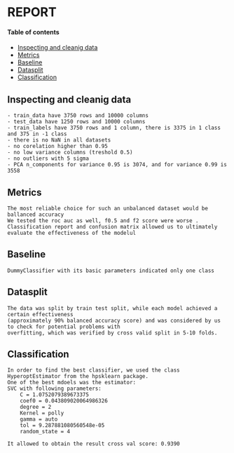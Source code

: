 # REPORT


#### Table of contents
* [Inspecting and cleanig data](#inspecting-and-cleanig-data)
* [Metrics](#metrics)
* [Baseline](#baseline)
* [Datasplit](#datasplit)
* [Classification](#classification)

## Inspecting and cleanig data

    - train_data have 3750 rows and 10000 columns
    - test_data have 1250 rows and 10000 columns
    - train_labels have 3750 rows and 1 column, there is 3375 in 1 class and 375 in -1 class
    - there is no NaN in all datasets
    - no corelation higher than 0.95
    - no low variance columns (treshold 0.5)
    - no outliers with 5 sigma
    - PCA n_components for variance 0.95 is 3074, and for variance 0.99 is 3558
    
        
## Metrics
    The most reliable choice for such an unbalanced dataset would be ballanced accuracy 
    We tested the roc auc as well, f0.5 and f2 score were worse .
    Classification report and confusion matrix allowed us to ultimately evaluate the effectiveness of the modelul
    
    
## Baseline
    DummyClassifier with its basic parameters indicated only one class
    
    
## Datasplit
    The data was split by train test split, while each model achieved a certain effectiveness
    (approximately 90% balanced accuracy score) and was considered by us to check for potential problems with
    overfitting, which was verified by cross valid split in 5-10 folds.
    
    
## Classification
    In order to find the best classifier, we used the class HyperoptEstimator from the hpsklearn package.
    One of the best mdoels was the estimator:
    SVC with following parameters:
        C = 1.0752079389673375
        coef0 = 0.043809020064986326
        degree = 2
        Kernel = polly
        gamma = auto
        tol = 9.287881080560548e-05
        random_state = 4
        
    It allowed to obtain the result cross val score: 0.9390